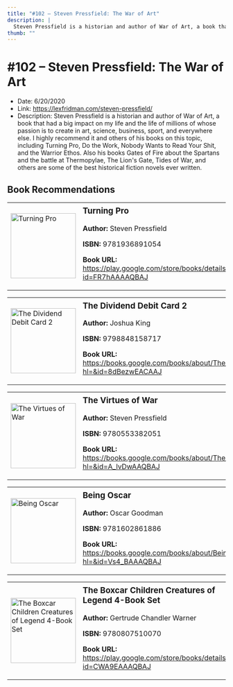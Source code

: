```yaml
---
title: "#102 – Steven Pressfield: The War of Art"
description: |
  Steven Pressfield is a historian and author of War of Art, a book that had a big impact on my life and the life of millions of whose passion is to create in art, science, business, sport, and everywhere else. I highly recommend it and others of his books on this topic, including Turning Pro, Do the Work, Nobody Wants to Read Your Shit, and the Warrior Ethos. Also his books Gates of Fire about the Spartans and the battle at Thermopylae, The Lion's Gate, Tides of War, and others are some of the best historical fiction novels ever written."
thumb: ""
---
```


# #102 – Steven Pressfield: The War of Art

  - Date: 6/20/2020
  - Link: https://lexfridman.com/steven-pressfield/
  - Description: Steven Pressfield is a historian and author of War of Art, a book that had a big impact on my life and the life of millions of whose passion is to create in art, science, business, sport, and everywhere else. I highly recommend it and others of his books on this topic, including Turning Pro, Do the Work, Nobody Wants to Read Your Shit, and the Warrior Ethos. Also his books Gates of Fire about the Spartans and the battle at Thermopylae, The Lion's Gate, Tides of War, and others are some of the best historical fiction novels ever written.

## Book Recommendations

<table style="border: none;"><tr style="border: none;"><td style="border: none;"><img src="https://books.google.com/books/content?id=FR7hAAAAQBAJ&printsec=frontcover&img=1&zoom=1&edge=curl&source=gbs_api" alt="Turning Pro" width="150" style="vertical-align: top;"></td><td style="border: none; vertical-align: top;"><h3 style='margin-top: 5'>Turning Pro</h3><p><strong>Author:</strong> Steven Pressfield</p><p><strong>ISBN:</strong> 9781936891054</p><p><strong>Book URL:</strong> <a href="https://play.google.com/store/books/details?id=FR7hAAAAQBAJ">https://play.google.com/store/books/details?id=FR7hAAAAQBAJ</a></p></td></tr></table>
<table style="border: none;"><tr style="border: none;"><td style="border: none;"><img src="https://books.google.com/books/content?id=8dBezwEACAAJ&printsec=frontcover&img=1&zoom=1&source=gbs_api" alt="The Dividend Debit Card 2" width="150" style="vertical-align: top;"></td><td style="border: none; vertical-align: top;"><h3 style='margin-top: 5'>The Dividend Debit Card 2</h3><p><strong>Author:</strong> Joshua King</p><p><strong>ISBN:</strong> 9798848158717</p><p><strong>Book URL:</strong> <a href="https://books.google.com/books/about/The_Dividend_Debit_Card_2.html?hl=&id=8dBezwEACAAJ">https://books.google.com/books/about/The_Dividend_Debit_Card_2.html?hl=&id=8dBezwEACAAJ</a></p></td></tr></table>
<table style="border: none;"><tr style="border: none;"><td style="border: none;"><img src="https://books.google.com/books/content?id=A_lvDwAAQBAJ&printsec=frontcover&img=1&zoom=1&edge=curl&source=gbs_api" alt="The Virtues of War" width="150" style="vertical-align: top;"></td><td style="border: none; vertical-align: top;"><h3 style='margin-top: 5'>The Virtues of War</h3><p><strong>Author:</strong> Steven Pressfield</p><p><strong>ISBN:</strong> 9780553382051</p><p><strong>Book URL:</strong> <a href="https://books.google.com/books/about/The_Virtues_of_War.html?hl=&id=A_lvDwAAQBAJ">https://books.google.com/books/about/The_Virtues_of_War.html?hl=&id=A_lvDwAAQBAJ</a></p></td></tr></table>
<table style="border: none;"><tr style="border: none;"><td style="border: none;"><img src="https://books.google.com/books/content?id=Vs4_BAAAQBAJ&printsec=frontcover&img=1&zoom=1&edge=curl&source=gbs_api" alt="Being Oscar" width="150" style="vertical-align: top;"></td><td style="border: none; vertical-align: top;"><h3 style='margin-top: 5'>Being Oscar</h3><p><strong>Author:</strong> Oscar Goodman</p><p><strong>ISBN:</strong> 9781602861886</p><p><strong>Book URL:</strong> <a href="https://books.google.com/books/about/Being_Oscar.html?hl=&id=Vs4_BAAAQBAJ">https://books.google.com/books/about/Being_Oscar.html?hl=&id=Vs4_BAAAQBAJ</a></p></td></tr></table>
<table style="border: none;"><tr style="border: none;"><td style="border: none;"><img src="https://books.google.com/books/content?id=CWA9EAAAQBAJ&printsec=frontcover&img=1&zoom=1&edge=curl&source=gbs_api" alt="The Boxcar Children Creatures of Legend 4-Book Set" width="150" style="vertical-align: top;"></td><td style="border: none; vertical-align: top;"><h3 style='margin-top: 5'>The Boxcar Children Creatures of Legend 4-Book Set</h3><p><strong>Author:</strong> Gertrude Chandler Warner</p><p><strong>ISBN:</strong> 9780807510070</p><p><strong>Book URL:</strong> <a href="https://play.google.com/store/books/details?id=CWA9EAAAQBAJ">https://play.google.com/store/books/details?id=CWA9EAAAQBAJ</a></p></td></tr></table>
